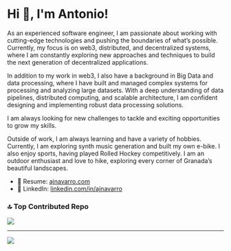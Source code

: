 # Hi 👋, I'm Antonio!

As an experienced software engineer, I am passionate about working with cutting-edge technologies and pushing the boundaries of what’s possible. Currently, my focus is on web3, distributed, and decentralized systems, where I am constantly exploring new approaches and techniques to build the next generation of decentralized applications.

In addition to my work in web3, I also have a background in Big Data and data processing, where I have built and managed complex systems for processing and analyzing large datasets. With a deep understanding of data pipelines, distributed computing, and scalable architecture, I am confident designing and implementing robust data processing solutions.

I am always looking for new challenges to tackle and exciting opportunities to grow my skills.

Outside of work, I am always learning and have a variety of hobbies. Currently, I am exploring synth music generation and built my own e-bike. I also enjoy sports, having played Rolled Hockey competitively. I am an outdoor enthusiast and love to hike, exploring every corner of Granada’s beautiful landscapes.

- 📄 Resume: [ajnavarro.com](https://ajnavarro.com)
- 📐 LinkedIn: [linkedin.com/in/ajnavarro](https://www.linkedin.com/in/ajnavarro/)

### 🔝 Top Contributed Repo

![](https://github-contributor-stats.vercel.app/api?username=ajnavarro&limit=15&theme=onedark&combine_all_yearly_contributions=true)

---
[![](https://visitcount.itsvg.in/api?id=ajnavarro&icon=0&color=0)](https://visitcount.itsvg.in)
